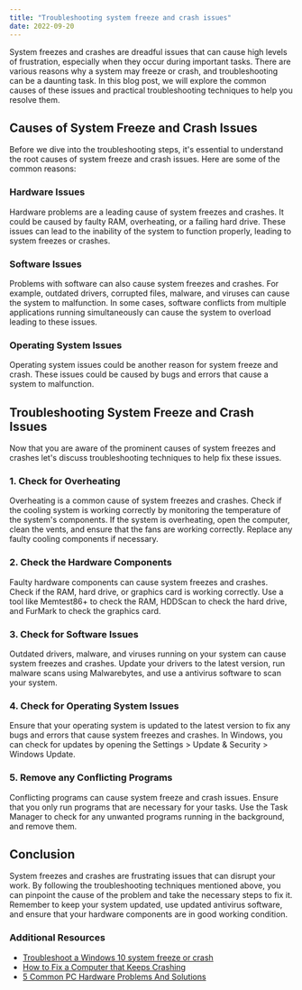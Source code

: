 ```yaml
---
title: "Troubleshooting system freeze and crash issues"
date: 2022-09-20
---
```





System freezes and crashes are dreadful issues that can cause high levels of frustration, especially when they occur during important tasks. There are various reasons why a system may freeze or crash, and troubleshooting can be a daunting task. In this blog post, we will explore the common causes of these issues and practical troubleshooting techniques to help you resolve them.

## Causes of System Freeze and Crash Issues

Before we dive into the troubleshooting steps, it's essential to understand the root causes of system freeze and crash issues. Here are some of the common reasons:

### Hardware Issues

Hardware problems are a leading cause of system freezes and crashes. It could be caused by faulty RAM, overheating, or a failing hard drive. These issues can lead to the inability of the system to function properly, leading to system freezes or crashes.

### Software Issues

Problems with software can also cause system freezes and crashes. For example, outdated drivers, corrupted files, malware, and viruses can cause the system to malfunction. In some cases, software conflicts from multiple applications running simultaneously can cause the system to overload leading to these issues.

### Operating System Issues

Operating system issues could be another reason for system freeze and crash. These issues could be caused by bugs and errors that cause a system to malfunction.

## Troubleshooting System Freeze and Crash Issues

Now that you are aware of the prominent causes of system freezes and crashes let's discuss troubleshooting techniques to help fix these issues.

### 1. Check for Overheating

Overheating is a common cause of system freezes and crashes. Check if the cooling system is working correctly by monitoring the temperature of the system's components. If the system is overheating, open the computer, clean the vents, and ensure that the fans are working correctly. Replace any faulty cooling components if necessary.

### 2. Check the Hardware Components 

Faulty hardware components can cause system freezes and crashes. Check if the RAM, hard drive, or graphics card is working correctly. Use a tool like Memtest86+ to check the RAM, HDDScan to check the hard drive, and FurMark to check the graphics card.

### 3. Check for Software Issues 

Outdated drivers, malware, and viruses running on your system can cause system freezes and crashes. Update your drivers to the latest version, run malware scans using Malwarebytes, and use a antivirus software to scan your system.

### 4. Check for Operating System Issues 

Ensure that your operating system is updated to the latest version to fix any bugs and errors that cause system freezes and crashes. In Windows, you can check for updates by opening the Settings > Update & Security > Windows Update.

### 5. Remove any Conflicting Programs

Conflicting programs can cause system freeze and crash issues. Ensure that you only run programs that are necessary for your tasks. Use the Task Manager to check for any unwanted programs running in the background, and remove them.

## Conclusion

System freezes and crashes are frustrating issues that can disrupt your work. By following the troubleshooting techniques mentioned above, you can pinpoint the cause of the problem and take the necessary steps to fix it. Remember to keep your system updated, use updated antivirus software, and ensure that your hardware components are in good working condition.

### Additional Resources

- [Troubleshoot a Windows 10 system freeze or crash](https://support.microsoft.com/en-us/windows/troubleshoot-a-windows-10-system-freeze-or-crash-cd39d660-57e4-8319-2ff4-06d65eecf92c)
- [How to Fix a Computer that Keeps Crashing](https://www.lifewire.com/how-to-fix-a-computer-that-keeps-crashing-2624440)
- [5 Common PC Hardware Problems And Solutions](https://www.funlearninglifemama.com/2018/10/5-common-pc-hardware-problems-and-solutions.html) 

